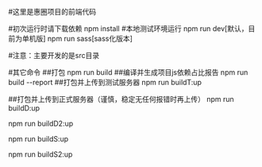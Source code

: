 #这里是惠圈项目的前端代码

#初次运行时请下载依赖
npm install
#本地测试环境运行
npm run dev[默认，目前为单机版]
npm run sass[sass化版本]

#注意：主要开发的是src目录

#其它命令
##打包
npm run build
##编译并生成项目js依赖占比报告
npm run build --report
##打包并上传到测试服务器
npm run buildT:up

##打包并上传到正式服务器（谨慎，稳定无任何报错时再上传）
npm run buildD:up

npm run buildD2:up

npm run buildS:up

npm run buildS2:up